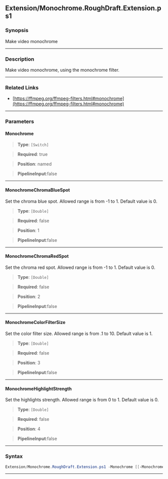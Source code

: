 
Extension/Monochrome.RoughDraft.Extension.ps1
---------------------------------------------
### Synopsis
Make video monochrome

---
### Description

Make video monochrome, using the monochrome filter.

---
### Related Links
* [https://ffmpeg.org/ffmpeg-filters.html#monochrome](https://ffmpeg.org/ffmpeg-filters.html#monochrome)



---
### Parameters
#### **Monochrome**

> **Type**: ```[Switch]```

> **Required**: true

> **Position**: named

> **PipelineInput**:false



---
#### **MonochromeChromaBlueSpot**

Set the chroma blue spot. Allowed range is from -1 to 1. Default value is 0.



> **Type**: ```[Double]```

> **Required**: false

> **Position**: 1

> **PipelineInput**:false



---
#### **MonochromeChromaRedSpot**

Set the chroma red spot. Allowed range is from -1 to 1. Default value is 0.



> **Type**: ```[Double]```

> **Required**: false

> **Position**: 2

> **PipelineInput**:false



---
#### **MonochromeColorFilterSize**

Set the color filter size. Allowed range is from .1 to 10. Default value is 1.



> **Type**: ```[Double]```

> **Required**: false

> **Position**: 3

> **PipelineInput**:false



---
#### **MonochromeHighlightStrength**

Set the highlights strength. Allowed range is from 0 to 1. Default value is 0.



> **Type**: ```[Double]```

> **Required**: false

> **Position**: 4

> **PipelineInput**:false



---
### Syntax
```PowerShell
Extension/Monochrome.RoughDraft.Extension.ps1 -Monochrome [[-MonochromeChromaBlueSpot] <Double>] [[-MonochromeChromaRedSpot] <Double>] [[-MonochromeColorFilterSize] <Double>] [[-MonochromeHighlightStrength] <Double>] [<CommonParameters>]
```
---




